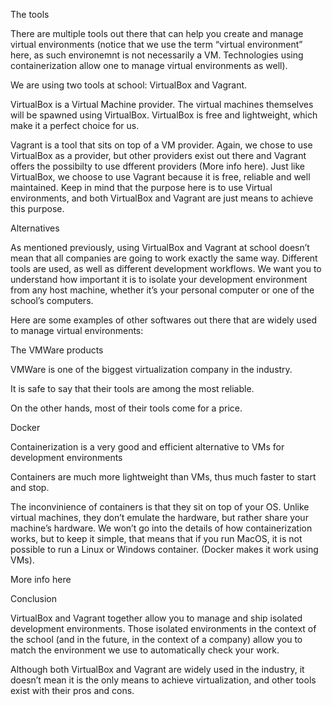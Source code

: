 The tools

There are multiple tools out there that can help you create and manage virtual environments (notice that we use the term “virtual environment” here, as such environemnt is not necessarily a VM. Technologies using containerization allow one to manage virtual environments as well).

We are using two tools at school: VirtualBox and Vagrant.



VirtualBox is a Virtual Machine provider. The virtual machines themselves will be spawned using VirtualBox. VirtualBox is free and lightweight, which make it a perfect choice for us.



Vagrant is a tool that sits on top of a VM provider. Again, we chose to use VirtualBox as a provider, but other providers exist out there and Vagrant offers the possibilty to use dfferent providers (More info here). Just like VirtualBox, we choose to use Vagrant because it is free, reliable and well maintained. Keep in mind that the purpose here is to use Virtual environments, and both VirtualBox and Vagrant are just means to achieve this purpose.



Alternatives

As mentioned previously, using VirtualBox and Vagrant at school doesn’t mean that all companies are going to work exactly the same way. Different tools are used, as well as different development workflows. We want you to understand how important it is to isolate your development environment from any host machine, whether it’s your personal computer or one of the school’s computers.



Here are some examples of other softwares out there that are widely used to manage virtual environments:



The VMWare products

VMWare is one of the biggest virtualization company in the industry.

It is safe to say that their tools are among the most reliable.

On the other hands, most of their tools come for a price.

Docker

Containerization is a very good and efficient alternative to VMs for development environments

Containers are much more lightweight than VMs, thus much faster to start and stop.

The inconvinience of containers is that they sit on top of your OS. Unlike virtual machines, they don’t emulate the hardware, but rather share your machine’s hardware. We won’t go into the details of how containerization works, but to keep it simple, that means that if you run MacOS, it is not possible to run a Linux or Windows container. (Docker makes it work using VMs).

More info here

Conclusion

VirtualBox and Vagrant together allow you to manage and ship isolated development environments. Those isolated environments in the context of the school (and in the future, in the context of a company) allow you to match the environment we use to automatically check your work.

Although both VirtualBox and Vagrant are widely used in the industry, it doesn’t mean it is the only means to achieve virtualization, and other tools exist with their pros and cons.
